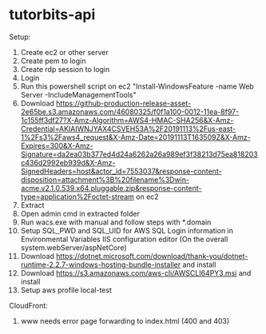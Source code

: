 # tutorbits-api

Setup: 
1. Create ec2 or other server
2. Create pem to login
3. Create rdp session to login
4. Login
5. Run this powershell script on ec2 "Install-WindowsFeature -name Web Server -IncludeManagementTools"
6. Download https://github-production-release-asset-2e65be.s3.amazonaws.com/46080325/f0f1a100-0012-11ea-8f97-1c155ff3df27?X-Amz-Algorithm=AWS4-HMAC-SHA256&X-Amz-Credential=AKIAIWNJYAX4CSVEH53A%2F20191113%2Fus-east-1%2Fs3%2Faws4_request&X-Amz-Date=20191113T163509Z&X-Amz-Expires=300&X-Amz-Signature=da2ea03b377ed4d24a6262a26a989ef3f38213d75ea818203c436d2992eb939d&X-Amz-SignedHeaders=host&actor_id=7553037&response-content-disposition=attachment%3B%20filename%3Dwin-acme.v2.1.0.539.x64.pluggable.zip&response-content-type=application%2Foctet-stream on ec2
7. Extract
8. Open admin cmd in extracted folder
9. Run wacs.exe with manual and follow steps with *.domain
10. Setup SQL_PWD and SQL_UID for AWS SQL Login information in Environmental Variables IIS configuration editor (On the overall system.webServer/aspNetCore)
11. Download https://dotnet.microsoft.com/download/thank-you/dotnet-runtime-2.2.7-windows-hosting-bundle-installer and install
12. Download https://s3.amazonaws.com/aws-cli/AWSCLI64PY3.msi and install
13. Setup aws profile local-test




CloudFront:
1. www needs error page forwarding to index.html (400 and 403)